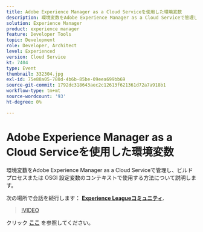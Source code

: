 ```yaml
---
title: Adobe Experience Manager as a Cloud Serviceを使用した環境変数
description: 環境変数をAdobe Experience Manager as a Cloud Serviceで管理し、ビルドプロセスまたは OSGI 設定変数のコンテキストで使用する方法について説明します。
solution: Experience Manager
product: experience manager
feature: Developer Tools
topic: Development
role: Developer, Architect
level: Experienced
version: Cloud Service
kt: 7404
type: Event
thumbnail: 332304.jpg
exl-id: 75e88a05-780d-4b6b-85be-09eea699bb69
source-git-commit: 1792dc318643aec2c12613f621361d72a7a918b1
workflow-type: tm+mt
source-wordcount: '93'
ht-degree: 0%

---
```


# Adobe Experience Manager as a Cloud Serviceを使用した環境変数

環境変数をAdobe Experience Manager as a Cloud Serviceで管理し、ビルドプロセスまたは OSGI 設定変数のコンテキストで使用する方法について説明します。

次の場所で会話を続行します： **[Experience Leagueコミュニティ](https://adobe.ly/36Yd3v6)**.

>[!VIDEO](https://video.tv.adobe.com/v/332304/?quality=12&learn=on&hidetitle=true)

クリック **[ここ](/help/adobe-developers-live/assets/environment-variables-aemcs.pdf)** を参照してください。
